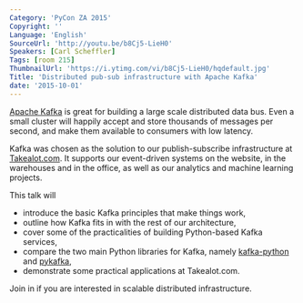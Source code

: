 ```yaml
---
Category: 'PyCon ZA 2015'
Copyright: ''
Language: 'English'
SourceUrl: 'http://youtu.be/b8Cj5-LieH0'
Speakers: [Carl Scheffler]
Tags: [room 215]
ThumbnailUrl: 'https://i.ytimg.com/vi/b8Cj5-LieH0/hqdefault.jpg'
Title: 'Distributed pub-sub infrastructure with Apache Kafka'
date: '2015-10-01'
---
```

[Apache Kafka](http://kafka.apache.org/) is great for building a large scale distributed data bus. Even a small cluster will happily accept and store thousands of messages per second, and make them available to consumers with low latency.

Kafka was chosen as the solution to our publish-subscribe infrastructure at [Takealot.com](http://www.takealot.com/). It supports our event-driven systems on the website, in the warehouses and in the office, as well as our analytics and machine learning projects.

This talk will

 * introduce the basic Kafka principles that make things work,
 * outline how Kafka fits in with the rest of our architecture,
 * cover some of the practicalities of building Python-based Kafka services,
 * compare the two main Python libraries for Kafka, namely [kafka-python](https://github.com/mumrah/kafka-python) and [pykafka](https://github.com/Parsely/pykafka),
 * demonstrate some practical applications at Takealot.com.

Join in if you are interested in scalable distributed infrastructure.
